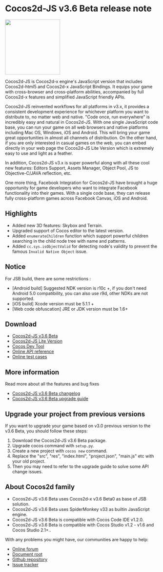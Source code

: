 # Cocos2d-JS v3.6 Beta release note

<img src="http://files.cocos2d-x.org/images/orgsite/logo.png" height=180> 

Cocos2d-JS is Cocos2d-x engine's JavaScript version that includes Cocos2d-html5 and Cocos2d-x JavaScript Bindings. It equips your game with cross-browser and cross-platform abilities, accompanied by full Cocos2d-x features and simplified JavaScript friendly APIs.

Cocos2d-JS reinvented workflows for all platforms in v3.x, it provides a consistent development experience for whichever platform you want to distribute to, no matter web and native. "Code once, run everywhere" is incredibly easy and natural in Cocos2d-JS. With one single JavaScript code base, you can run your game on all web browsers and native platforms including Mac OS, Windows, iOS and Android. This will bring your game great opportunities in almost all channels of distribution. On the other hand, if you are only interested in casual games on the web, you can embed directly in your web page the Cocos2d-JS Lite Version which is extremely easy to use and light as a feather.

In addition, Cocos2d-JS v3.x is super powerful along with all these cool new features: Editors Support, Assets Manager, Object Pool, JS to Objective-C/JAVA reflection, etc.

One more thing, Facebook Integration for Cocos2d-JS have brought a huge opportunity for game developers who want to integrate Facebook functionality into their games. With a single code base, they can release fully cross-platform games across Facebook Canvas, iOS and Android.

## Highlights

* Added new 3D features: Skybox and Terrain.
* Upgraded support of Cocos editor to the latest version.
* Added `enumerateChildren` function which support powerful children searching in the child node tree with name and patterns.
* Added `cc.sys.isObjectValid` for detecting node's validity to prevent the famous `Invalid Native Object` issue.

## Notice

For JSB build, there are some restrictions :

- [Android build] Suggested NDK version is r10c +, if you don't need Android 5.0 compatibility, you can also use r9d, other NDKs are not supported.
- [iOS build] Xcode version must be 5.1.1 +
- [Web code obfuscation] JRE or JDK version must be 1.6+

## Download

- [Cocos2d-JS v3.6 Beta](http://www.cocos2d-x.org/filedown/cocos2d-js-v3.6-beta.zip)
- [Cocos2d-JS Lite Version](http://cocos2d-x.org/filecenter/jsbuilder/)
- [Cocos Dev Tool](http://h5.cocos.com/static/cocos-devtools/index-en.html)
- [Online API reference](http://www.cocos2d-x.org/wiki/reference/)
- [Online test cases](http://cocos2d-x.org/js-tests/)

## More information

Read more about all the features and bug fixes

- [Cocos2d-JS v3.6 Beta changelog](http://www.cocos2d-x.org/docs/manual/framework/html5/release-notes/v3.6b/changelog/en)
- [Cocos2d-JS v3.6 Beta upgrade guide](http://www.cocos2d-x.org/docs/manual/framework/html5/release-notes/v3.6/upgrade-guide/en)

## Upgrade your project from previous versions

If you want to upgrade your game based on v3.0 previous version to the v3.6 Beta, you should follow these steps:

1. Download the Cocos2d-JS v3.6 Beta package.
2. Upgrade cocos command with `setup.py`.
3. Create a new project with `cocos new` command.
4. Replace the "src", "res", "index.html", "project.json", "main.js" etc with your old project.
5. Then you may need to refer to the upgrade guide to solve some API change issues.

## About Cocos2d family

- Cocos2d-JS v3.6 Beta uses Cocos2d-x v3.6 Beta0 as base of JSB solution.
- Cocos2d-JS v3.6 Beta uses SpiderMonkey v33 as builtin JavaScript engine.
- Cocos2d-JS v3.6 Beta is compatible with Cocos Code IDE v1.2.0.
- Cocos2d-JS v3.6 Beta is compatible with Cocos Studio v1.2 - v1.6 and Cocos Studio 2.1+..

With any problems you might have, our communities are happy to help:

- [Online forum](http://discuss.cocos2d-x.org/category/cocos2d-x/javascript)
- [Document root](http://cocos2d-x.org/wiki/Cocos2d-JS)
- [Github repository](https://github.com/cocos2d/cocos2d-js)
- [Issue tracker](https://github.com/cocos2d/cocos2d-js/issues)
